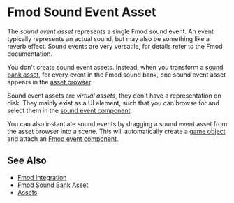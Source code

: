 # Fmod Sound Event Asset

The *sound event asset* represents a single Fmod sound event. An event typically represents an actual sound, but may also be something like a reverb effect. Sound events are very versatile, for details refer to the Fmod documentation.

You don't create sound event assets. Instead, when you transform a [sound bank asset](fmod-soundbank-asset.md), for every event in the Fmod sound bank, one sound event asset appears in the [asset browser](../assets/asset-browser.md).

Sound event assets are *virtual assets*, they don't have a representation on disk. They mainly exist as a UI element, such that you can browse for and select them in the [sound event component](fmod-event-component.md).

You can also instantiate sound events by dragging a sound event asset from the asset browser into a scene. This will automatically create a [game object](../runtime/world/game-objects.md) and attach an [Fmod event component](fmod-event-component.md).

## See Also


* [Fmod Integration](fmod-overview.md)
* [Fmod Sound Bank Asset](fmod-soundbank-asset.md)
* [Assets](../assets/assets-overview.md)
